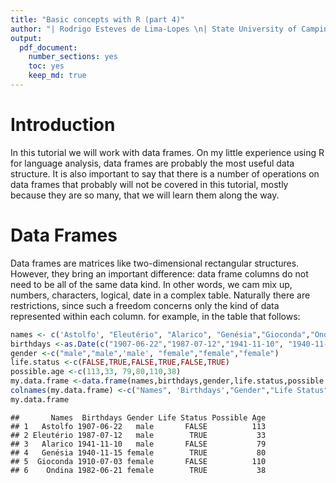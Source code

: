 ```yaml
---
title: "Basic concepts with R (part 4)"
author: "| Rodrigo Esteves de Lima-Lopes \n| State University of Campinas \n| rll307@unicamp.br\n"
output: 
  pdf_document:
    number_sections: yes
    toc: yes
    keep_md: true
---
```




# Introduction

In this tutorial we will work with data frames. On my little experience using R for language analysis, data frames are probably the most useful data structure. It is also important to say that there is a number of operations on data frames that probably will not be covered in this tutorial, mostly because they are so many, that we will learn them along the way. 

# Data Frames

Data frames are matrices like two-dimensional rectangular structures. However, they bring an important difference: data frame columns do not need to be all of the same data kind. In other words, we cam mix up, numbers, characters, logical, date in a complex table. Naturally there are restrictions, since such a freedom concerns only the kind of data represented within each column. for example, in the table that follows:




```r
names <- c('Astolfo', "Eleutério", "Alarico", "Genésia","Gioconda","Ondina")
birthdays <-as.Date(c("1907-06-22","1987-07-12","1941-11-10", "1940-11-15","1910-07-03","1982-06-21"))
gender <-c("male","male",'male', "female","female","female")
life.status <-c(FALSE,TRUE,FALSE,TRUE,FALSE,TRUE)
possible.age <-c(113,33, 79,80,110,38)
my.data.frame <-data.frame(names,birthdays,gender,life.status,possible.age)
colnames(my.data.frame) <-c("Names", 'Birthdays',"Gender","Life Status","Possible Age")
my.data.frame
```

```
##       Names  Birthdays Gender Life Status Possible Age
## 1   Astolfo 1907-06-22   male       FALSE          113
## 2 Eleutério 1987-07-12   male        TRUE           33
## 3   Alarico 1941-11-10   male       FALSE           79
## 4   Genésia 1940-11-15 female        TRUE           80
## 5  Gioconda 1910-07-03 female       FALSE          110
## 6    Ondina 1982-06-21 female        TRUE           38
```

































